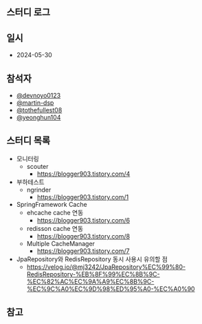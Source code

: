 ## 스터디 로그


## 일시
- 2024-05-30

## 참석자
- [@devnoyo0123](https://github.com/devnoyo0123)
- [@martin-dsp](https://github.com/martin-dsp)
- [@tothefullest08](https://github.com/tothefullest08)
- [@yeonghun104](https://github.com/yeonghun104)

## 스터디 목록
- 모니터링
  - scouter
    - https://blogger903.tistory.com/4
- 부하테스트
  - ngrinder
    - https://blogger903.tistory.com/1
- SpringFramework Cache
  - ehcache cache 연동
    - https://blogger903.tistory.com/6
  - redisson cache 연동
    - https://blogger903.tistory.com/8
  - Multiple CacheManager
    - https://blogger903.tistory.com/7
- JpaRepository와 RedisRepository 동시 사용시 유의할 점
  - https://velog.io/@mj3242/JpaRepository%EC%99%80-RedisRepository-%EB%8F%99%EC%8B%9C-%EC%82%AC%EC%9A%A9%EC%8B%9C-%EC%9C%A0%EC%9D%98%ED%95%A0-%EC%A0%90

## 참고
